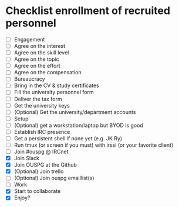 # Checklist enrollment of recruited personnel

 * [ ] Engagement
  * [ ] Agree on the interest
  * [ ] Agree on the skill level
  * [ ] Agree on the topic
  * [ ] Agree on the effort
  * [ ] Agree on the compensation
 * [ ] Bureaucracy
  * [ ] Bring in the CV & study certificates
  * [ ] Fill the university personnel form
  * [ ] Deliver the tax form
  * [ ] Get the university keys
  * [ ] (Optional) Get the university/department accounts
 * [ ] Setup
  * [ ] (Optional) get a workstation/laptop but BYOD is good
  * [ ] Establish IRC presence
   * [ ] Get a persistent shell if none yet (e.g. JK Ry)
   * [ ] Run tmux (or screen if you must) with irssi (or your favorite client)
   * [ ] Join #ouspg @ IRCnet
  * [x] Join Slack
  * [x] Join OUSPG at the Github
  * [x] (Optional) Join trello
  * [ ] (Optional) Join ouspg emaillist(s)
 * [ ] Work
  * [x] Start to collaborate
  * [x] Enjoy?
